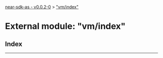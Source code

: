 [near-sdk-as - v0.0.2-0](../README.md) > ["vm/index"](../modules/_vm_index_.md)

# External module: "vm/index"

## Index

---

